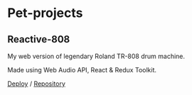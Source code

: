 # Pet-projects
## Reactive-808
My web version of legendary Roland TR-808 drum machine.

Made using Web Audio API, React & Redux Toolkit.

[Deploy](https://mvpkx.github.io/reactive-808/) / [Repository](https://github.com/mvpkx/reactive-808)

